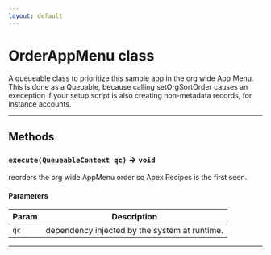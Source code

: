 ```yaml
---
layout: default
---
```

# OrderAppMenu class

A queueable class to prioritize this sample app in the org wide App Menu. This is done as a Queuable, because calling setOrgSortOrder causes an exeception if your setup script is also creating non-metadata records, for instance accounts.

---
## Methods
### `execute(QueueableContext qc)` → `void`

reorders the org wide AppMenu order so Apex Recipes is the first seen.

#### Parameters
|Param|Description|
|-----|-----------|
|`qc` |     dependency injected by the system at runtime. |

---
